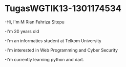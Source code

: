# TugasWGTIK13-1301174534
-Hi, I'm M Rian Fahriza Sitepu

-I'm 20 years old

-I'm an informatics student at Telkom University

-I'm interested in Web Programming and Cyber Security

-I'm currently learning python and dart.
